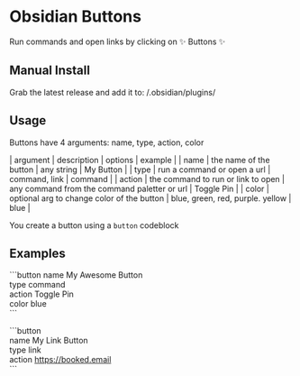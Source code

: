 # Obsidian Buttons

Run commands and open links by clicking on ✨ Buttons ✨

## Manual Install

Grab the latest release and add it to: <vault>/.obsidian/plugins/

## Usage

Buttons have 4 arguments: name, type, action, color

| argument | description                                | options                                      | example    |
| name     | the name of the button                     | any string                                   | My Button  |
| type     | run a command or open a url                | command, link                                | command    |
| action   | the command to run or link to open         | any command from the command paletter or url | Toggle Pin |
| color    | optional arg to change color of the button | blue, green, red, purple. yellow             | blue       |

You create a button using a `button` codeblock

## Examples



\`\`\`button 
name My Awesome Button  
type command  
action Toggle Pin  
color blue  
\`\`\`



\`\`\`button  
name My Link Button  
type link  
action https://booked.email  
\`\`\`

